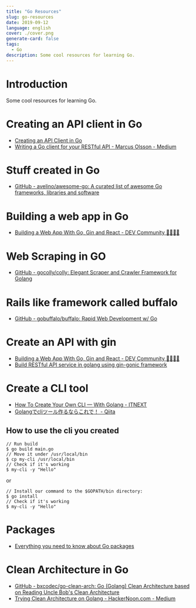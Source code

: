 ```yaml
---
title: "Go Resources"
slug: go-resources
date: 2019-09-12
language: english
cover: ./cover.png
generate-card: false
tags: 
  - Go
description: Some cool resources for learning Go.
---
```

# Introduction
Some cool resources for learning Go.

# Creating an API client in Go
- [Creating an API Client in Go](https://www.scaledrone.com/blog/creating-an-api-client-in-go/)
- [Writing a Go client for your RESTful API - Marcus Olsson - Medium](https://medium.com/@marcus.olsson/writing-a-go-client-for-your-restful-api-c193a2f4998c)

# Stuff created in Go
- [GitHub - avelino/awesome-go: A curated list of awesome Go frameworks, libraries and software](https://github.com/avelino/awesome-go)

# Building a web app in Go 
- [Building a Web App With Go, Gin and React - DEV Community 👩‍💻👨‍💻](https://dev.to/codehakase/building-a-web-app-with-go-gin-and-react-5ke)


# Web Scraping in GO 
- [GitHub - gocolly/colly: Elegant Scraper and Crawler Framework for Golang](https://github.com/gocolly/colly)

# Rails like framework called buffalo

- [GitHub - gobuffalo/buffalo: Rapid Web Development w/ Go](https://github.com/gobuffalo/buffalo)

# Create an API with gin
- [Building a Web App With Go, Gin and React - DEV Community 👩‍💻👨‍💻](https://dev.to/codehakase/building-a-web-app-with-go-gin-and-react-5ke)
- [Build RESTful API service in golang using gin-gonic framework](https://medium.com/@thedevsaddam/build-restful-api-service-in-golang-using-gin-gonic-framework-85b1a6e176f3)

# Create a CLI tool 
- [How To Create Your Own CLI — With Golang - ITNEXT](https://itnext.io/how-to-create-your-own-cli-with-golang-3c50727ac608)
- [Golangでcliツール作るならこれで！ - Qiita](https://qiita.com/gatchan0807/items/4ffdf65f7affe8faec5a)

## How to use the cli you created

```
// Run build 
$ go build main.go
// Move it under /usr/local/bin
$ cp my-cli /usr/local/bin
// Check if it's working
$ my-cli -y "Hello"
```

or 
```
// Install our command to the $GOPATH/bin directory:
$ go install
// Check if it's working
$ my-cli -y "Hello"
```

# Packages

- [Everything you need to know about Go packages](https://medium.com/rungo/everything-you-need-to-know-about-packages-in-go-b8bac62b74cc)

# Clean Architecture in Go
- [GitHub - bxcodec/go-clean-arch: Go (Golang) Clean Architecture based on Reading Uncle Bob's Clean Architecture](https://github.com/bxcodec/go-clean-arch)
- [Trying Clean Architecture on Golang - HackerNoon.com - Medium](https://medium.com/@imantumorang/golang-clean-archithecture-efd6d7c43047)
